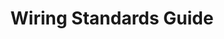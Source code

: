 ---
title: "Wiring Standards Guide"
meta_title: ""
description: ""
image: "/images/image-placeholder.png"
categories: ["Assembly"]
# tags: ["nextjs", "tailwind"]
draft: false
---